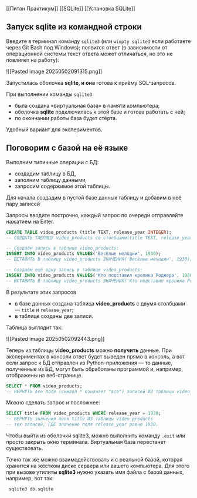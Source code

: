[[Питон Практикум]]
[[SQLite]]
[[Установка SQLite]]

## Запуск sqlite из командной строки

Введите в терминал команду `sqlite3` (или `winpty sqlite3` если работаете через Git Bash под Windows); появится ответ (в зависимости от операционной системы текст ответа может отличаться, но это не повлияет на работу):


![[Pasted image 20250502091315.png]]


Запустилась оболочка **sqlite, и она** готова к приёму SQL-запросов.

При выполнении команды `sqlite3`

- была создана «виртуальная база» в памяти компьютера;
- оболочка **sqlite** подключилась к этой базе и готова работать с ней;
- по окончании работы база будет стёрта.

Удобный вариант для экспериментов.


## Поговорим с базой на её языке

Выполним типичные операции с БД:

- создадим таблицу в БД,
- заполним таблицу данными,
- запросим содержимое этой таблицы.

Для начала создадим в пустой базе данных таблицу и добавим в неё пару записей

Запросы вводите построчно, каждый запрос по очереди отправляйте нажатием на Enter.


```sql
CREATE TABLE video_products (title TEXT, release_year INTEGER);
-- СОЗДАТЬ ТАБЛИЦУ video_products со столбцами(title TEXT, release_year INTEGER);

-- Создаём запись в таблице video_products:
INSERT INTO video_products VALUES('Весёлые мелодии', 1930);
-- ВСТАВИТЬ В таблицу video_products ЗНАЧЕНИЯ('Весёлые мелодии', 1930);

-- Создаём ещё одну запись в таблице video_products:
INSERT INTO video_products VALUES('Кто подставил кролика Роджера', 1988);
-- ВСТАВИТЬ В таблицу video_products ЗНАЧЕНИЯ('Кто подставил кролика Роджера', 1988);
```


В результате этих запросов

- в базе данных создана таблица **video_products** с двумя столбцами — `title` и `release_year`;
- в таблице созданы две записи.

Таблица выглядит так:

![[Pasted image 20250502092443.png]]


Теперь из таблицы **video_products** можно **получить** данные. При экспериментах в консоли ответ будет выведен прямо в консоль, а вот если запрос к БД отправлен из Python-приложения — то данные, полученные из БД, могут быть обработаны программой и, например, отображены на веб-странице.


```sql
SELECT * FROM video_products;
-- ВЕРНУТЬ все поля (символ * означает "все") записей ИЗ таблицы video_products.
```

Можно сделать запрос и посложнее:

```sql
SELECT title FROM video_products WHERE release_year = 1930;
-- ВЕРНУТЬ значения поля title ИЗ таблицы video_products
-- тех записей, ГДЕ значение поля release_year равно 1930.
```


Чтобы выйти из оболочки sqlite3, можно выполнить команду `.exit` или просто закрыть окно терминала. Виртуальная база перестанет существовать.

Точно так же можно взаимодействовать и с реальной базой, которая хранится на жёстком диске сервера или вашего компьютера. Для этого при вызове утилиты **sqlite3** нужно указать имя файла с базой данных, например, вот так:


```bash
 sqlite3 db.sqlite
```


